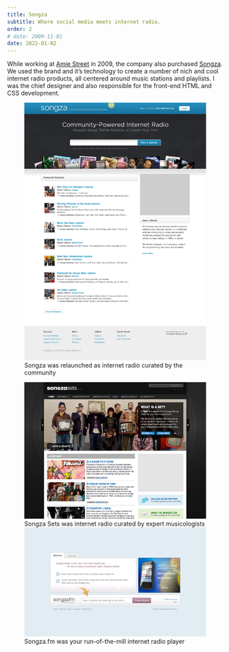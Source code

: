 ```yaml
---
title: Songza
subtitle: Where social media meets internet radio.
order: 2
# date: 2009-11-01
date: 2022-01-02
---
```


<div class="inner">

While working at [Amie Street](https://en.wikipedia.org/wiki/Amie_Street) in 2009, the company also purchased [Songza](https://en.wikipedia.org/wiki/Songza). We used the brand and it’s technology to create a number of nich and cool internet radio products, all centered around music stations and playlists. I was the chief designer and also responsible for the front-end HTML and CSS development.

</div>

<figure>
  <div class="bordered">
    <img src="/images/work/songza-v2.jpg" alt="" class="shadowed" data-zoomable>
  </div>
  <figcaption>Songza was relaunched as internet radio curated by the community</figcaption>
</figure>

<figure class="side-by-side">
  <div>
    <div class="bordered">
      <img src="/images/work/songza-sets.jpg" alt="" class="shadowed" data-zoomable>
    </div>
    <figcaption>Songza Sets was internet radio curated by expert musicologists</figcaption>
  </div>
  <div>
    <div class="bordered">
      <img src="/images/work/songza-fm.png" alt="" class="shadowed" data-zoomable>
    </div>
    <figcaption>Songza.fm was your run-of-the-mill internet radio player</figcaption>
  </div>
</figure>
